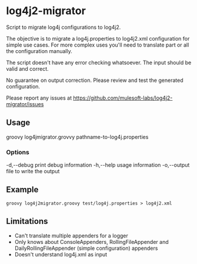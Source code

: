 # log4j2-migrator
Script to migrate log4j configurations to log4j2.

The objective is to migrate a log4j.properties to log4j2.xml configuration for simple use cases. For more complex uses you'll need to translate part or all the configuration manually.

The script doesn't have any error checking whatsoever. The input should be valid and correct.

No guarantee on output correction. Please review and test the generated configuration.

Please report any issues at https://github.com/mulesoft-labs/log4j2-migrator/issues

## Usage
groovy log4jmigrator.grovvy pathname-to-log4j.properties

### Options

 -d,--debug          print debug information
 -h,--help           usage information
 -o,--output <arg>   file to write the output

## Example

```
groovy log4j2migrator.groovy test/log4j.properties > log4j2.xml

```

## Limitations
* Can't translate multiple appenders for a logger
* Only knows about ConsoleAppenders, RollingFileAppender and DailyRollingFileAppender (simple configuration) appenders 
* Doesn't understand log4j.xml as input
